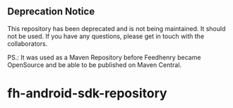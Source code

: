 ## Deprecation Notice
This repository has been deprecated and is not being maintained. It should not be used. If you have any questions, please get in touch with the collaborators.

PS.: It was used as a Maven Repository before Feedhenry became OpenSource and be able to be published on Maven Central.

# fh-android-sdk-repository
